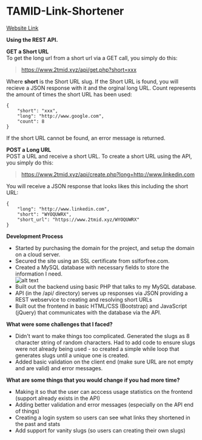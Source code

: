 # TAMID-Link-Shortener
[Website Link](https://www.2tmid.xyz/)

**Using the REST API.**

**GET a Short URL**  
To get the long url from a short url via a GET call, you simply do this:  
> https://www.2tmid.xyz/api/get.php?short=xxx  

Where **short** is the Short URL slug. If the Short URL is found, you will recieve a JSON response with it and the orginal long URL. Count represents the amount of times the short URL has been used:
```
{  
	"short": "xxx",  
	"long": "http://www.google.com",  
	"count": 8  
}  
```
If the short URL cannot be found, an error message is returned.  


**POST a Long URL**  
POST a URL and receive a short URL. To create a short URL using the API, you simply do this:  

> https://www.2tmid.xyz/api/create.php?long=http://www.linkedin.com  

You will receive a JSON response that looks likes this including the short URL:  
```
{  
	"long": "http://www.linkedin.com",  
	"short": "WYOQUWRX",  
	"short_url": "https://www.2tmid.xyz/WYOQUWRX"  
}  
```
**Development Process**
- Started by purchasing the domain for the project, and setup the domain on a cloud server.
- Secured the site using an SSL certificate from sslforfree.com.
- Created a MySQL database with necessary fields to store the information I need.  
![alt text](https://www.2tmid.xyz/images/image1.png)
- Built out the backend using basic PHP that talks to my MySQL database.  
- API (in the /api/ directory) serves up responses via JSON providing a REST webservice to creating and resolving short URLs 
- Built out the frontend in basic HTML/CSS (Bootstrap) and JavaScript (jQuery) that communicates with the database via the API.  

**What were some challenges that I faced?**  
- Didn't want to make things too complicated. Generated the slugs as 8 character string of random characters. Had to add code to ensure slugs were not already being used - so created a simple while loop that generates slugs until a unique one is created.
- Added basic validation on the client end (make sure URL are not empty and are valid) and error messages.


**What are some things that you would change if you had more time?**  
- Making it so that the user can acccess usage statistics on the frontend (support already exists in the API)
- Adding better validation and error messages (especially on the API end of things)
- Creating a login system so users can see what links they shortened in the past and stats
- Add support for vanity slugs (so users can creating their own slugs)

